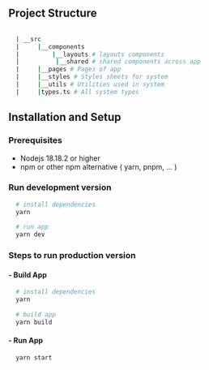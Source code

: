 ## Project Structure

```bash

  | __src
  |     |__components 
  |         |__layouts # layouts components
  |          |__shared # shared components across app
  |     |__pages # Pages of app
  |     |__styles # Styles sheets for system
  |     |__utils # Utilities used in system
  |     |types.ts # All system types 

```

## Installation and Setup

### Prerequisites

- Nodejs 18.18.2 or higher
- npm or other npm alternative ( yarn, pnpm, ... )

### Run development version

```bash
  # install dependencies
  yarn
  
  # run app
  yarn dev 
```

### Steps to run production version

#### - Build App

```bash
  # install dependencies
  yarn
  
  # build app
  yarn build
```

#### - Run App

```bash
  yarn start
```
